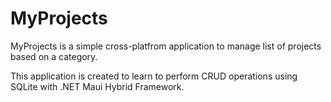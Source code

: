 # MyProjects
MyProjects is a simple cross-platfrom application to manage list of projects based on a category. 

This application is created to learn to perform CRUD operations using SQLite with .NET Maui Hybrid Framework. 


